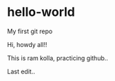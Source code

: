 # hello-world
My first git repo

Hi, howdy all!!

This is ram kolla, practicing github..

Last edit..
